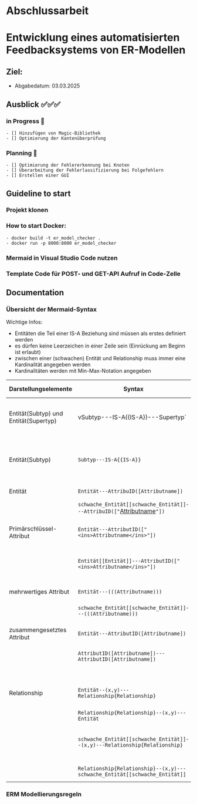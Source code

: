 # Abschlussarbeit
# Entwicklung eines automatisierten Feedbacksystems von ER-Modellen

## Ziel: 
- Abgabedatum: 03.03.2025

## Ausblick ✅✅✅
### in Progress  🚀
    - [] Hinzufügen von Magic-Bibliothek 
    - [] Optimierung der Kantenüberprüfung 

### Planning 🚀
    - [] Optimierung der Fehlererkennung bei Knoten
    - [] Überarbeitung der Fehlerlassifizierung bei Folgefehlern
    - [] Erstellen einer GUI 

## Guideline to start
### Projekt klonen

### How to start Docker: 
    - docker build -t er_model_checker . 
    - docker run -p 8000:8000 er_model_checker
    
### Mermaid in Visual Studio Code nutzen 

### Template Code für POST- und GET-API Aufruf in Code-Zelle

## Documentation
### Übersicht der Mermaid-Syntax 
Wichtige Infos: 
* Entitäten die Teil einer IS-A Beziehung sind müssen als erstes definiert werden
* es dürfen keine Leerzeichen in einer Zeile sein (Einrückung am Beginn ist erlaubt)
* zwischen einer (schwachen) Entität und Relationship muss immer eine Kardinalität angegeben werden
* Kardinalitäten werden mit Min-Max-Notation angegeben

| Darstellungselemente | Syntax | Beschreibung | Beispiel in Diagramm |
|----------------------|--------|--------------|----------------------|
| Entität(Subtyp) und Entität(Supertyp) | vSubtyp---IS-A{{IS-A}}---Supertyp` | Stellt eine IS-A Beziehung zwischen einem Subtyp und einem Supertyp von Entitäten dar. | `PKW---IS-A{{IS-A}}---Fahrzeug` |
| Entität(Subtyp) | `Subtyp---IS-A{{IS-A}}` | Stellt eine IS-A Beziehung mit einem Subtyp dar. Supertyp muss zuvor einmalig genannt werden. | `LKW---IS-A{{IS-A}}` |
| Entität | `Entität---AttribuID([Attributname])` | Stellt eine Entität mit Attribut dar.| `Kunde---K1([Name])` |
|         | `schwache_Entität[[schwache_Entität]]---AttribuID(["`<ins>Attributname</ins>`"])` | Darstellung einer schwachen Entität. | `Kunde[[Kunde]]---K1([Name)]` |
| Primärschlüssel-Attribut | `Entität---AttributID(["<ins>Attributname</ins>"])` | Stellt eine Entität und ein Primärschlüssel-Attribut dar. | `Land---L1(["`<ins>KFZ</ins>`"])` |
|                          | `Entität[[Entität]]---AttributID(["<ins>Attributname</ins>"])` | Stellt eine schwache Entität und ein Primärschlüssel-Attribut dar. | `Provinz[[Provinz]]---P1(["`<ins>Name</ins>`"])` |
| mehrwertiges Attribut | `Entität---(((Attributname)))` | Verknüpfung zu einem mehrwertigen Attribut. | `Angestellter---A1(((Zertifikate)))` |
|                       | `schwache_Entität[[schwache_Entität]]---(((Attributname)))` |  | `Angestellter---A1(((Zertifikate)))` |
| zusammengesetztes Attribut | `Entität---AttributID([Attributname])` | Verknüpfung zu einem zusammengesetzten Attribut. | `Angestellte---A3([Anschrift])` |
|                            | `AttributID([Attributname])---AttributID([Attributname])` | | `A3([Anschrift])---A4([Stadt])` |
|                            |                                                           |       | `A3([Anschrift])---A4([Straße])` |
| Relationship | `Entität--(x,y)---Relationship{Relationship}` | Relationship und Entität mit einer Kardinalität(Min-Max-Notation). | `Land--(1,*)---liegt{liegt}` |
|              | `Relationship{Relationship}--(x,y)---Entität` |                                                                    | `ist_HS{ist_HS}--(1,1)---Land` |
|              | `schwache_Entität[[schwache_Entität]]--(x,y)---Relationship{Relationship}` |Relationship und schwache Entität mit einer Kardinalität(Min-Max-Notation). | `Provinz[[Provinz]]--(1,1)---liegt{liegt}` |
|              | `Relationship{Relationship}--(x,y)---schwache_Entität[[schwache_Entität]]` |                                       | `ist_HS{ist_HS}--(0,1)---Stadt[[Stadt]]` |

### ERM Modellierungsregeln 












